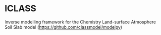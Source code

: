 # ICLASS
Inverse modelling framework for the Chemistry Land-surface Atmosphere Soil Slab model (https://github.com/classmodel/modelpy)
